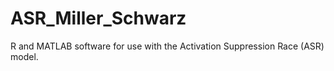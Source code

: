 # ASR_Miller_Schwarz
R and MATLAB software for use with the Activation Suppression Race (ASR) model.
